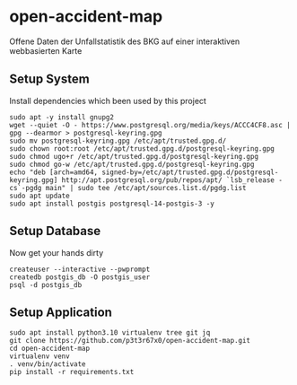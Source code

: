 # open-accident-map

Offene Daten der Unfallstatistik des BKG auf einer interaktiven webbasierten Karte



## Setup System

Install dependencies which been used by this project

```
sudo apt -y install gnupg2
wget --quiet -O - https://www.postgresql.org/media/keys/ACCC4CF8.asc | gpg --dearmor > postgresql-keyring.gpg
sudo mv postgresql-keyring.gpg /etc/apt/trusted.gpg.d/
sudo chown root:root /etc/apt/trusted.gpg.d/postgresql-keyring.gpg
sudo chmod ugo+r /etc/apt/trusted.gpg.d/postgresql-keyring.gpg
sudo chmod go-w /etc/apt/trusted.gpg.d/postgresql-keyring.gpg
echo "deb [arch=amd64, signed-by=/etc/apt/trusted.gpg.d/postgresql-keyring.gpg] http://apt.postgresql.org/pub/repos/apt/ `lsb_release -cs`-pgdg main" | sudo tee /etc/apt/sources.list.d/pgdg.list
sudo apt update
sudo apt install postgis postgresql-14-postgis-3 -y
```


## Setup Database

Now get your hands dirty

```
createuser --interactive --pwprompt
createdb postgis_db -O postgis_user
psql -d postgis_db
```


## Setup Application

```
sudo apt install python3.10 virtualenv tree git jq
git clone https://github.com/p3t3r67x0/open-accident-map.git
cd open-accident-map
virtualenv venv
. venv/bin/activate
pip install -r requirements.txt
```
